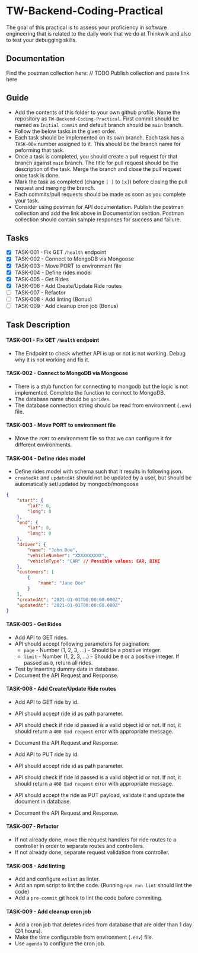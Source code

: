 # TW-Backend-Coding-Practical

The goal of this practical is to assess your proficiency in software engineering that is related to the daily work that we do at Thinkwik and also to test your debugging skills.

## Documentation

Find the postman collection here: // TODO Publish collection and paste link here

## Guide

-   Add the contents of this folder to your own github profile. Name the repository as `TW-Backend-Coding-Practical`. First commit should be named as `Initial commit` and default branch should be `main` branch.
-   Follow the below tasks in the given order.
-   Each task should be implemented on its own branch. Each task has a `TASK-00x` number assigned to it. This should be the branch name for peforming that task.
-   Once a task is completed, you should create a pull request for that branch against `main` branch. The title for pull request should be the description of the task. Merge the branch and close the pull request once task is done.
-   Mark the task as completed (change `[ ]` to `[x]`) before closing the pull request and merging the branch.
-   Each commits/pull requests should be made as soon as you complete your task.
-   Consider using postman for API documentation. Publish the postman collection and add the link above in Documentation section. Postman collection should contain sample responses for success and failure.

## Tasks

-   [x] TASK-001 - Fix GET `/health` endpoint
-   [x] TASK-002 - Connect to MongoDB via Mongoose
-   [x] TASK-003 - Move PORT to environment file
-   [x] TASK-004 - Define rides model
-   [x] TASK-005 - Get Rides
-   [x] TASK-006 - Add Create/Update Ride routes
-   [ ] TASK-007 - Refactor
-   [ ] TASK-008 - Add linting (Bonus)
-   [ ] TASK-009 - Add cleanup cron job (Bonus)

## Task Description

#### TASK-001 - Fix GET `/health` endpoint

-   The Endpoint to check whether API is up or not is not working. Debug why it is not working and fix it.

#### TASK-002 - Connect to MongoDB via Mongoose

-   There is a stub function for connecting to mongodb but the logic is not implemented. Complete the function to connect to MongoDB.
-   The database name should be `gorides`.
-   The database connection string should be read from environment (`.env`) file.

#### TASK-003 - Move PORT to environment file

-   Move the `PORT` to environment file so that we can configure it for different environments.

#### TASK-004 - Define rides model

-   Define rides model with schema such that it results in following json.
-   `createdAt` and `updatedAt` should not be updated by a user, but should be automatically set/updated by mongodb/mongoose

```json
{
    "start": {
        "lat": 0,
        "long": 0
    },
    "end": {
        "lat": 0,
        "long": 0
    },
    "driver": {
        "name": "John Doe",
        "vehicleNumber": "XXXXXXXXXX",
        "vehicleType": "CAR" // Possible values: CAR, BIKE
    },
    "customers": [
        {
            "name": "Jane Doe"
        }
    ],
    "createdAt": "2021-01-01T00:00:00.000Z",
    "updatedAt": "2021-01-01T00:00:00.000Z"
}
```

#### TASK-005 - Get Rides

-   Add API to GET rides.
-   API should accept following parameters for pagination:
    -   `page` - Number (1, 2, 3, ...) - Should be a positive integer.
    -   `limit` - Number (1, 2, 3, ...) - Should be `0` or a positive integer. If passed as `0`, return all rides.
-   Test by inserting dummy data in database.
-   Document the API Request and Response.

#### TASK-006 - Add Create/Update Ride routes

-   Add API to GET ride by id.
-   API should accept ride id as path parameter.
-   API should check if ride id passed is a valid object id or not. If not, it should return a `400 Bad request` error with appropriate message.
-   Document the API Request and Response.

-   Add API to PUT ride by id.
-   API should accept ride id as path parameter.
-   API should check if ride id passed is a valid object id or not. If not, it should return a `400 Bad request` error with appropriate message.
-   API should accept the ride as PUT payload, validate it and update the document in database.
-   Document the API Request and Response.

#### TASK-007 - Refactor

-   If not already done, move the request handlers for ride routes to a controller in order to separate routes and controllers.
-   If not already done, separate request validation from controller.

#### TASK-008 - Add linting

-   Add and configure `eslint` as linter.
-   Add an npm script to lint the code. (Running `npm run lint` should lint the code)
-   Add a `pre-commit` git hook to lint the code before commiting.

#### TASK-009 - Add cleanup cron job

-   Add a cron job that deletes rides from database that are older than 1 day (24 hours).
-   Make the time configurable from environment (`.env`) file.
-   Use `agenda` to configure the cron job.
